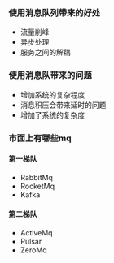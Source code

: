 ### 使用消息队列带来的好处

* 流量削峰
* 异步处理
* 服务之间的解耦

### 使用消息队带来的问题

* 增加系统的复杂程度
* 消息积压会带来延时的问题
* 增加了系统的复杂度

### 市面上有哪些mq
#### 第一梯队

* RabbitMq
* RocketMq
* Kafka

#### 第二梯队

* ActiveMq
* Pulsar
* ZeroMq


